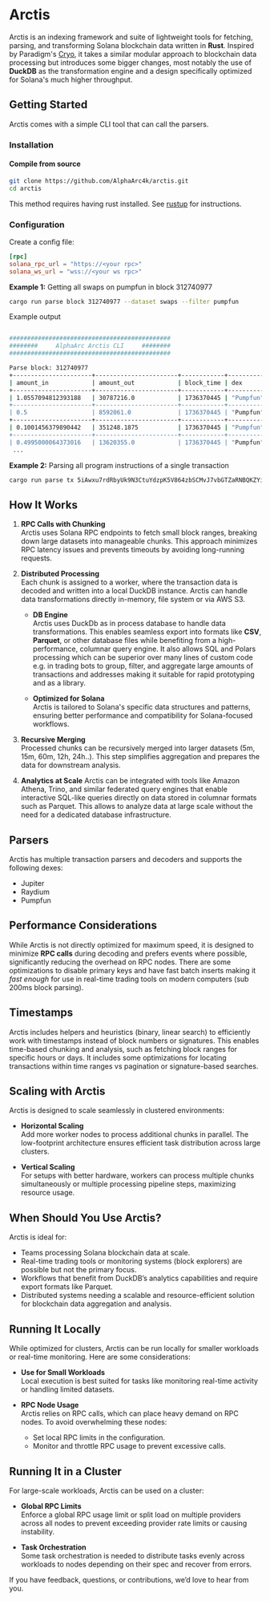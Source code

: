 # Arctis

Arctis is an indexing framework and suite of lightweight tools for fetching, parsing, and transforming Solana blockchain data written in **Rust**. Inspired by Paradigm's [Cryo](https://github.com/paradigmxyz/cryo), it takes a similar modular approach to blockchain data processing but introduces some bigger changes, most notably the use of **DuckDB** as the transformation engine and a design specifically optimized for Solana's much higher throughput.

## Getting Started

Arctis comes with a simple CLI tool that can call the parsers.

### Installation

#### Compile from source

```bash
git clone https://github.com/AlphaArc4k/arctis.git
cd arctis
```
This method requires having rust installed. See [rustup](https://rustup.rs/) for instructions.

### Configuration

Create a config file:
```toml title=config.timl
[rpc]
solana_rpc_url = "https://<your rpc>"
solana_ws_url = "wss://<your ws rpc>"
```

**Example 1:** Getting all swaps on pumpfun in block 312740977

```bash
cargo run parse block 312740977 --dataset swaps --filter pumpfun
```

Example output
```bash

#############################################
########     AlphaArc Arctis CLI     ########
#############################################

Parse block: 312740977
+----------------------+-----------------------+------------+-----------+-------+---------------+-----------------+-----------+-----------+----------------...
| amount_in            | amount_out            | block_time | dex       | error | signature     | signer          | slot      | swap_type | token          ...
+----------------------+-----------------------+------------+-----------+-------+---------------+-----------------+-----------+-----------+----------------...
| 1.0557094812393188   | 30787216.0            | 1736370445 | "Pumpfun" | false | "3xzBwFwC..." | "BPdVE9EsoD..." | 312740977 | "Buy"     | "BmbRrWLyewsLkX...
+----------------------+-----------------------+------------+-----------+-------+---------------+-----------------+-----------+-----------+----------------...
| 0.5                  | 8592061.0             | 1736370445 | "Pumpfun" | false | "2NE8xoUY..." | "3s7mt8RftK..." | 312740977 | "Buy"     | "Ea7V3B5wAsCMAe...
+----------------------+-----------------------+------------+-----------+-------+---------------+-----------------+-----------+-----------+----------------...
| 0.1001456379890442   | 351248.1875           | 1736370445 | "Pumpfun" | false | "3qoC2bje..." | "PCDq7Rrvd..."  | 312740977 | "Buy"     | "zivexzyFKqt6Ka...
+----------------------+-----------------------+------------+-----------+-------+---------------+-----------------+-----------+-----------+----------------...
| 0.4995000064373016   | 13620355.0            | 1736370445 | "Pumpfun" | false | "w8s6gYn..."  | "2Pxqib8fg...." | 312740977 | "Buy"     | "81kpUi8VsL5uS8...
 ...
 ```

**Example 2:** Parsing all program instructions of a single transaction

```bash
cargo run parse tx 5iAwxu7rdRbyUk9N3CtuYdzpK5V864zbSCMvJ7vbGTZaRNBQKZYiK6itBxATdijfitLd2A3ZDYXP1R7GfmrP4fF7
```


## How It Works

1. **RPC Calls with Chunking**  
   Arctis uses Solana RPC endpoints to fetch small block ranges, breaking down large datasets into manageable chunks. This approach minimizes RPC latency issues and prevents timeouts by avoiding long-running requests.

2. **Distributed Processing**  
   Each chunk is assigned to a worker, where the transaction data is decoded and written into a local DuckDB instance. Arctis can handle data transformations directly in-memory, file system or via AWS S3.

   - **DB Engine**  
     Arctis uses DuckDb as in process database to handle data transformations. This enables seamless export into formats like **CSV**, **Parquet**, or other database files while benefiting from a high-performance, columnar query engine. It also allows SQL and Polars processing which can be superior over many lines of custom code e.g. in trading bots to group, filter, and aggregate large amounts of transactions and addresses making it suitable for rapid prototyping and as a library.

   - **Optimized for Solana**  
     Arctis is tailored to Solana's specific data structures and patterns, ensuring better performance and compatibility for Solana-focused workflows.

3. **Recursive Merging**  
   Processed chunks can be recursively merged into larger datasets (5m, 15m, 60m, 12h, 24h..). This step simplifies aggregation and prepares the data for downstream analysis.

4. **Analytics at Scale**
    Arctis can be integrated with tools like Amazon Athena, Trino, and similar federated query engines that enable interactive SQL-like queries directly on data stored in columnar formats such as Parquet. This allows to analyze data at large scale without the need for a dedicated database infrastructure.

## Parsers

Arctis has multiple transaction parsers and decoders and supports the following dexes:
- Jupiter
- Raydium
- Pumpfun


## Performance Considerations

While Arctis is not directly optimized for maximum speed, it is designed to minimize **RPC calls** during decoding and prefers events where possible, significantly reducing the overhead on RPC nodes. There are some optimizations to disable primary keys and have fast batch inserts making it *fast enough* for use in real-time trading tools on modern computers (sub 200ms block parsing).

## Timestamps

Arctis includes helpers and heuristics (binary, linear search) to efficiently work with timestamps instead of block numbers or signatures. This enables time-based chunking and analysis, such as fetching block ranges for specific hours or days. It includes some optimizations for locating transactions within time ranges vs pagination or signature-based searches.

## Scaling with Arctis

Arctis is designed to scale seamlessly in clustered environments:

- **Horizontal Scaling**  
  Add more worker nodes to process additional chunks in parallel. The low-footprint architecture ensures efficient task distribution across large clusters.

- **Vertical Scaling**  
  For setups with better hardware, workers can process multiple chunks simultaneously or multiple processing pipeline steps, maximizing resource usage.

## When Should You Use Arctis?

Arctis is ideal for:

- Teams processing Solana blockchain data at scale.
- Real-time trading tools or monitoring systems (block explorers) are possible but not the primary focus.
- Workflows that benefit from DuckDB’s analytics capabilities and require export formats like Parquet.
- Distributed systems needing a scalable and resource-efficient solution for blockchain data aggregation and analysis.

## Running It Locally

While optimized for clusters, Arctis can be run locally for smaller workloads or real-time monitoring. 
Here are some considerations:

- **Use for Small Workloads**  
  Local execution is best suited for tasks like monitoring real-time activity or handling limited datasets. 

- **RPC Node Usage**  
  Arctis relies on RPC calls, which can place heavy demand on RPC nodes. To avoid overwhelming these nodes:
  - Set local RPC limits in the configuration.
  - Monitor and throttle RPC usage to prevent excessive calls.

## Running It in a Cluster

For large-scale workloads, Arctis can be used on a cluster:

- **Global RPC Limits**  
  Enforce a global RPC usage limit or split load on multiple providers across all nodes to prevent exceeding provider rate limits or causing instability.

- **Task Orchestration**  
  Some task orchestration is needed to distribute tasks evenly across workloads to nodes depending on their spec and recover from errors.



If you have feedback, questions, or contributions, we’d love to hear from you. 
